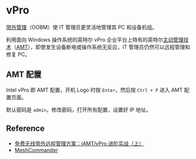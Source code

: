 # vPro

[带外管理](https://www.intel.cn/content/www/cn/zh/business/enterprise-computers/resources/out-of-band-management.html)（OOBM）使 IT 管理员更灵活地管理其 PC 和设备机组。

利用面向 Windows 操作系统的英特尔 vPro 企业平台上特有的英特尔[主动管理技术](https://www.intel.cn/content/www/cn/zh/architecture-and-technology/vpro/vpro-manageability/overview.html)（[AMT](https://www.intel.cn/content/www/cn/zh/architecture-and-technology/vpro/active-management-technology/overview.html)），即使发生设备断电或操作系统无反应，IT 管理员仍然可以远程管理和修复 PC。

## AMT 配置

Intel vPro 即 AMT 配置，开机 Logo 时按 `Enter`，然后按 `Ctrl + P` 进入 AMT 配置页面。

默认密码是 `admin`，修改密码，打开所有配置，设置好 IP 地址。

## Reference

- [免费无线带外远程管理方案：iAMT/vPro 进阶实战（上）](https://mp.weixin.qq.com/s/vruWavQsKoUzaV_HA-MODA)
- [MeshCommander](https://www.meshcommander.com/meshcommander)

